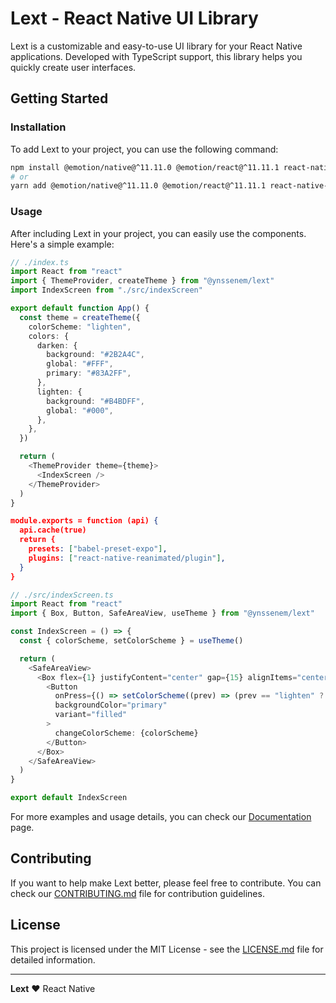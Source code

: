 # Lext - React Native UI Library

Lext is a customizable and easy-to-use UI library for your React Native applications. Developed with TypeScript support, this library helps you quickly create user interfaces.

## Getting Started

### Installation

To add Lext to your project, you can use the following command:

```bash
npm install @emotion/native@^11.11.0 @emotion/react@^11.11.1 react-native-gesture-handler@^2.12.0 react-native-reanimated@^3.3.0 @ynssenem/lext@1
# or
yarn add @emotion/native@^11.11.0 @emotion/react@^11.11.1 react-native-gesture-handler@^2.12.0 react-native-reanimated@^3.3.0 @ynssenem/lext@1
```

### Usage

After including Lext in your project, you can easily use the components. Here's a simple example:

```ts
// ./index.ts
import React from "react"
import { ThemeProvider, createTheme } from "@ynssenem/lext"
import IndexScreen from "./src/indexScreen"

export default function App() {
  const theme = createTheme({
    colorScheme: "lighten",
    colors: {
      darken: {
        background: "#2B2A4C",
        global: "#FFF",
        primary: "#83A2FF",
      },
      lighten: {
        background: "#B4BDFF",
        global: "#000",
      },
    },
  })

  return (
    <ThemeProvider theme={theme}>
      <IndexScreen />
    </ThemeProvider>
  )
}
```

```json
module.exports = function (api) {
  api.cache(true)
  return {
    presets: ["babel-preset-expo"],
    plugins: ["react-native-reanimated/plugin"],
  }
}

```

```ts
// ./src/indexScreen.ts
import React from "react"
import { Box, Button, SafeAreaView, useTheme } from "@ynssenem/lext"

const IndexScreen = () => {
  const { colorScheme, setColorScheme } = useTheme()

  return (
    <SafeAreaView>
      <Box flex={1} justifyContent="center" gap={15} alignItems="center">
        <Button
          onPress={() => setColorScheme((prev) => (prev == "lighten" ? "darken" : "lighten"))}
          backgroundColor="primary"
          variant="filled"
        >
          changeColorScheme: {colorScheme}
        </Button>
      </Box>
    </SafeAreaView>
  )
}

export default IndexScreen
```

For more examples and usage details, you can check our [Documentation](docs/) page.

## Contributing

If you want to help make Lext better, please feel free to contribute. You can check our [CONTRIBUTING.md](CONTRIBUTING.md) file for contribution guidelines.

## License

This project is licensed under the MIT License - see the [LICENSE.md](LICENSE.md) file for detailed information.

---

**Lext** ❤️ React Native
